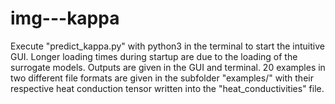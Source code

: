 # img---kappa

Execute "predict_kappa.py" with python3 in the terminal to start the intuitive GUI.
Longer loading times during startup are due to the loading of the surrogate models.
Outputs are given in the GUI and terminal.
20 examples in two different file formats are given in the subfolder "examples/" with their respective heat conduction tensor written into the "heat_conductivities" file.

